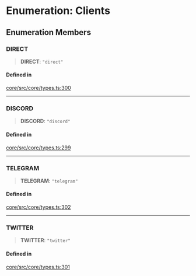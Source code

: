# Enumeration: Clients

## Enumeration Members

### DIRECT

> **DIRECT**: `"direct"`

#### Defined in

[core/src/core/types.ts:300](https://github.com/ai16z/eliza/blob/c96957e5a5d17e343b499dd4d46ce403856ac5bc/core/src/core/types.ts#L300)

---

### DISCORD

> **DISCORD**: `"discord"`

#### Defined in

[core/src/core/types.ts:299](https://github.com/ai16z/eliza/blob/c96957e5a5d17e343b499dd4d46ce403856ac5bc/core/src/core/types.ts#L299)

---

### TELEGRAM

> **TELEGRAM**: `"telegram"`

#### Defined in

[core/src/core/types.ts:302](https://github.com/ai16z/eliza/blob/c96957e5a5d17e343b499dd4d46ce403856ac5bc/core/src/core/types.ts#L302)

---

### TWITTER

> **TWITTER**: `"twitter"`

#### Defined in

[core/src/core/types.ts:301](https://github.com/ai16z/eliza/blob/c96957e5a5d17e343b499dd4d46ce403856ac5bc/core/src/core/types.ts#L301)
